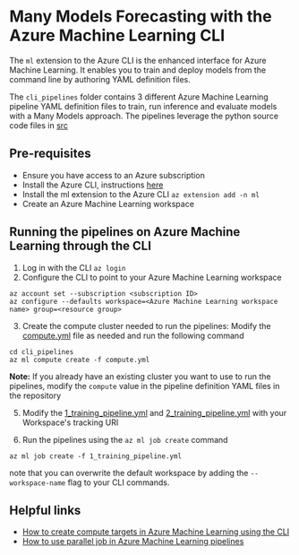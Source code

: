 # Many Models Forecasting with the Azure Machine Learning CLI

The `ml` extension to the Azure CLI is the enhanced interface for Azure Machine Learning. It enables you to train and deploy models from the command line by authoring YAML definition files.

The `cli_pipelines` folder contains 3 different Azure Machine Learning pipeline YAML definition files to train, run inference and evaluate models with a Many Models approach. The pipelines leverage the python source code files in [src](./src)

## Pre-requisites

- Ensure you have access to an Azure subscription
- Install the Azure CLI, instructions [here](https://learn.microsoft.com/en-us/cli/azure/install-azure-cli)
- Install the ml extension to the Azure CLI
```az extension add -n ml```
- Create an Azure Machine Learning workspace

## Running the pipelines on Azure Machine Learning through the CLI

1. Log in with the CLI `az login`
2. Configure the CLI to point to your Azure Machine Learning workspace
```
az account set --subscription <subscription ID>
az configure --defaults workspace=<Azure Machine Learning workspace name> group=<resource group>
```
3. Create the compute cluster needed to run the pipelines:
Modify the [compute.yml](./compute.yml) file as needed and run the following command
```
cd cli_pipelines
az ml compute create -f compute.yml
```
**Note:** If you already have an existing cluster you want to use to run the pipelines, modify the `compute` value in the pipeline definition YAML files in the repository

5. Modify the [1_training_pipeline.yml](./1_training_pipeline.yml) and [2_training_pipeline.yml](./2_inference_pipeline.yml) with your Workspace's tracking URI

6. Run the pipelines using the `az ml job create` command
```
az ml job create -f 1_training_pipeline.yml
```

note that you can overwrite the default workspace by adding the `--workspace-name` flag to your CLI commands.

## Helpful links

- [How to create compute targets in Azure Machine Learning using the CLI](https://learn.microsoft.com/en-us/cli/azure/ml/compute?view=azure-cli-latest#az-ml-compute-create)
- [How to use parallel job in  Azure Machine Learning pipelines](https://learn.microsoft.com/en-us/azure/machine-learning/how-to-use-parallel-job-in-pipeline?view=azureml-api-2&tabs=cliv2)
